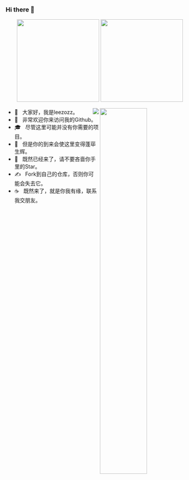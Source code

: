 ### Hi there 👋

<!--
**leezozz/leezozz** is a ✨ _special_ ✨ repository because its `README.md` (this file) appears on your GitHub profile.

Here are some ideas to get you started:

- 🔭 I’m currently working on ...
- 🌱 I’m currently learning ...
- 👯 I’m looking to collaborate on ...
- 🤔 I’m looking for help with ...
- 💬 Ask me about ...
- 📫 How to reach me: ...
- 😄 Pronouns: ...
- ⚡ Fun fact: ...
-->

<!-- 统计信息以及使用语言 -->
<p align = "center">
  <img src = "https://github-readme-stats.vercel.app/api?username=leezozz&count_private=true&show_icons=true&theme=radical" height="220">
  <img src = "https://github-readme-stats.vercel.app/api/top-langs/?username=leezozz&theme=tokyonight" height="220">
</p>

<div> 
  
<img align = "right" src = "https://github-profile-trophy.vercel.app/?username=leezozz&theme=tokyonight" width="50%" >
  
  
<img align = "right" src = "https://komarev.com/ghpvc/?username=leezozz" >
  
- 🔭 &nbsp; 大家好，我是leezozz。
- 🤔 &nbsp; 非常欢迎你来访问我的Github。
- 🎓 &nbsp; 尽管这里可能并没有你需要的项目。
- 💼 &nbsp; 但是你的到来会使这里变得蓬荜生辉。
- 🌱 &nbsp; 既然已经来了，请不要吝啬你手里的Star。
- ✍️ &nbsp; Fork到自己的仓库，否则你可能会失去它。
- ☕ &nbsp; 既然来了，就是你我有缘，联系我交朋友。 
  

</div>




<!-- github奖杯 -->
<!-- <p align = "center"> -->

<!-- </p> -->

<!-- 浏览量统计 -->
<!-- <p align = "center" > -->

<!-- </p> -->

